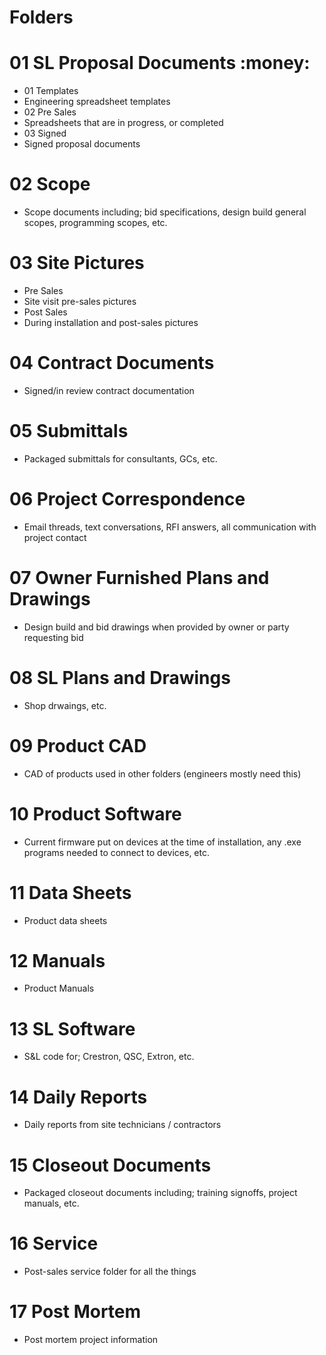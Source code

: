 # Folders

# 01 SL Proposal Documents :money:
* 01 Templates
 * Engineering spreadsheet templates
* 02 Pre Sales
 * Spreadsheets that are in progress, or completed
* 03 Signed
 * Signed proposal documents

# 02 Scope
* Scope documents including; bid specifications, design build general scopes, programming scopes, etc.


# 03 Site Pictures
 * Pre Sales
  * Site visit pre-sales pictures
 * Post Sales
  * During installation and post-sales pictures

# 04 Contract Documents
* Signed/in review contract documentation

# 05 Submittals
* Packaged submittals for consultants, GCs, etc.


# 06 Project Correspondence
* Email threads, text conversations, RFI answers, all communication with project contact

# 07 Owner Furnished Plans and Drawings
* Design build and bid drawings when provided by owner or party requesting bid

# 08 SL Plans and Drawings
* Shop drwaings, etc.

# 09 Product CAD
* CAD of products used in other folders (engineers mostly need this)

# 10 Product Software
* Current firmware put on devices at the time of installation, any .exe programs needed to connect to devices, etc.

# 11 Data Sheets
* Product data sheets

# 12 Manuals
* Product Manuals

# 13 SL Software
* S&L code for; Crestron, QSC, Extron, etc.

# 14 Daily Reports
* Daily reports from site technicians / contractors

# 15 Closeout Documents
* Packaged closeout documents including; training signoffs, project manuals, etc.

# 16 Service
* Post-sales service folder for all the things

# 17 Post Mortem
* Post mortem project information
